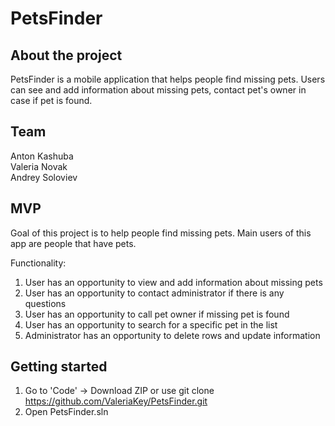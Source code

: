 # PetsFinder

## About the project
PetsFinder is a mobile application that helps people find missing pets. Users can see and add information about missing pets, contact pet's owner in case if pet is found.

## Team
Anton Kashuba <br>
Valeria Novak <br>
Andrey Soloviev 

## MVP
Goal of this project is to help people find missing pets. Main users of this app are people that have pets.

Functionality:

1. User has an opportunity to view and add information about missing pets
2. User has an opportunity to contact administrator if there is any questions
3. User has an opportunity to call pet owner if missing pet is found
4. User has an opportunity to search for a specific pet in the list
5. Administrator has an opportunity to delete rows and update information

## Getting started
1. Go to 'Code' -> Download ZIP or use git clone https://github.com/ValeriaKey/PetsFinder.git
2. Open PetsFinder.sln
